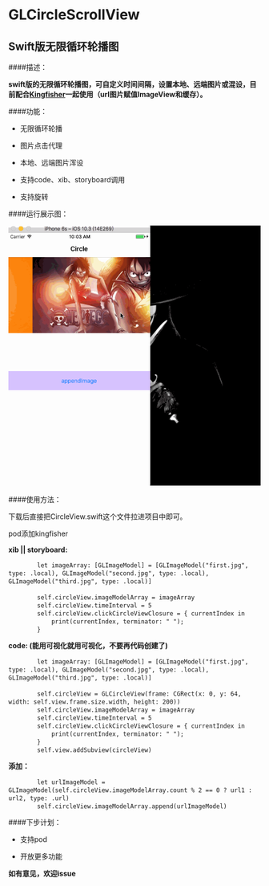 # GLCircleScrollView

## Swift版无限循环轮播图

####描述：

   **swift版的无限循环轮播图，可自定义时间间隔，设置本地、远端图片或混设，目前配合[Kingfisher](https://github.com/onevcat/Kingfisher)一起使用（url图片赋值ImageView和缓存）。**


####功能：

   * 无限循环轮播
   
   * 图片点击代理
   
   * 本地、远端图片浑设
   
   * 支持code、xib、storyboard调用
   
   * 支持旋转


####运行展示图：

![运行展示](https://github.com/god-long/GLCircleScrollView/raw/master/Circle.gif) 

   
####使用方法：

下载后直接把CircleView.swift这个文件拉进项目中即可。

pod添加kingfisher

**xib || storyboard:**

```
        let imageArray: [GLImageModel] = [GLImageModel("first.jpg", type: .local), GLImageModel("second.jpg", type: .local), GLImageModel("third.jpg", type: .local)]
        
        self.circleView.imageModelArray = imageArray
        self.circleView.timeInterval = 5
        self.circleView.clickCircleViewClosure = { currentIndex in
            print(currentIndex, terminator: " ");
        }

```


**code: (能用可视化就用可视化，不要再代码创建了)**

```
        let imageArray: [GLImageModel] = [GLImageModel("first.jpg", type: .local), GLImageModel("second.jpg", type: .local), GLImageModel("third.jpg", type: .local)]
        
        self.circleView = GLCircleView(frame: CGRect(x: 0, y: 64, width: self.view.frame.size.width, height: 200))
        self.circleView.imageModelArray = imageArray
        self.circleView.timeInterval = 5
        self.circleView.clickCircleViewClosure = { currentIndex in
            print(currentIndex, terminator: " ");
        }
        self.view.addSubview(circleView)

```
   
**添加：**
  
```
        let urlImageModel = GLImageModel(self.circleView.imageModelArray.count % 2 == 0 ? url1 : url2, type: .url)
        self.circleView.imageModelArray.append(urlImageModel)

```


####下步计划：

  * 支持pod
  
  * 开放更多功能

  
 **如有意见，欢迎issue**

  

